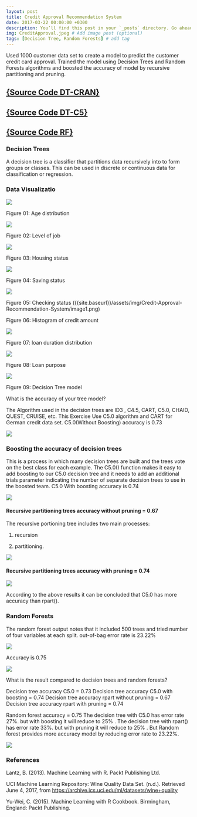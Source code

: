 ```yaml
---
layout: post
title: Credit Approval Recommendation System
date: 2017-03-22 00:00:00 +0300
description: You’ll find this post in your `_posts` directory. Go ahead and edit it and re-build the site to see your changes. # Add post description (optional)
img: CreditApproval.jpeg # Add image post (optional)
tags: [Decision Tree, Random Forests] # add tag
---
```

Used 1000 customer data set to create a model to predict the customer credit card approval. Trained the model using Decision Trees and Random Forests algorithms and boosted the accuracy of model by recursive partitioning and pruning.

## [{Source Code DT-CRAN}](https://github.com/AIroot/Credit-Approval-Recommendation-System/blob/master/DT_Credit_Approval_Model_C5/DTCreditApprovalCRAN.R)

## [{Source Code DT-C5}](https://github.com/AIroot/Credit-Approval-Recommendation-System/blob/master/DT_Credit_Approval_Model_C5/DTCreditApprovalC5.R)

## [{Source Code RF}](https://github.com/AIroot/Credit-Approval-Recommendation-System/blob/master/RF_Credit_Approval/RFCreditApproval.R)

### Decision Trees 

A decision tree is a classifier that partitions data recursively into to form groups or classes. This can be used in discrete or continuous data for classification or regression. 

### Data Visualizatio

![]({{site.baseurl}}/assets/img/Credit-Approval-Recommendation-System/image11.png)

Figure 01: Age distribution 


![]({{site.baseurl}}/assets/img/Credit-Approval-Recommendation-System/image13.png)

Figure 02: Level of job 


![]({{site.baseurl}}/assets/img/Credit-Approval-Recommendation-System/image7.png)


Figure 03: Housing status 


![]({{site.baseurl}}/assets/img/Credit-Approval-Recommendation-System/image16.png)


Figure 04: Saving status 


![]({{site.baseurl}}/assets/img/Credit-Approval-Recommendation-System/image2.png)


Figure 05: Checking status ({{site.baseurl}}/assets/img/Credit-Approval-Recommendation-System/image1.png)


Figure 06: Histogram of credit amount 


![]({{site.baseurl}}/assets/img/Credit-Approval-Recommendation-System/image4.png)


Figure 07: loan duration distribution



![]({{site.baseurl}}/assets/img/Credit-Approval-Recommendation-System/image3.png)


Figure 08: Loan purpose


![]({{site.baseurl}}/assets/img/Credit-Approval-Recommendation-System/image10.png)


Figure 09: Decision Tree model




What is the accuracy of your tree model?

The Algorithm used in the decision trees are ID3 , C4.5, CART, C5.0, CHAID, QUEST, CRUISE, etc.
This Exercise Use C5.0 algorithm and CART for German credit data set.
C5.0(Without Boosting) accuracy is 0.73

![]({{site.baseurl}}/assets/img/Credit-Approval-Recommendation-System/image8.png)


### Boosting the accuracy of decision trees

This is a process in which many decision trees are built and the trees vote on the best class for each example. The C5.0() function makes it easy to add boosting to our C5.0 decision tree and it  needs to add an additional trials parameter indicating the number of separate decision trees to use in the boosted team.
C5.0 With boosting accuracy is 0.74


![]({{site.baseurl}}/assets/img/Credit-Approval-Recommendation-System/image15.png)



#### Recursive partitioning trees accuracy without pruning = 0.67

The recursive portioning tree includes two main processes:

01. recursion

02. partitioning.  

![]({{site.baseurl}}/assets/img/Credit-Approval-Recommendation-System/image14.png)


#### Recursive partitioning trees accuracy with pruning = 0.74

![]({{site.baseurl}}/assets/img/Credit-Approval-Recommendation-System/image5.png)

According to the above results it can be concluded that C5.0 has more accuracy than rpart().

### Random Forests 

The random forest output notes that it included 500 trees and tried number of four variables at each split. out-of-bag error rate is 23.22%

![]({{site.baseurl}}/assets/img/Credit-Approval-Recommendation-System/image6.png)

Accuracy is 0.75

![]({{site.baseurl}}/assets/img/Credit-Approval-Recommendation-System/image12.png)


What is the result compared to decision trees and random forests? 

Decision tree accuracy C5.0 = 0.73
Decision tree accuracy C5.0 with boosting = 0.74
Decision tree accuracy rpart without pruning = 0.67
Decision tree accuracy rpart with pruning = 0.74

Random forest accuracy = 0.75
The decision tree with  C5.0 has error rate 27%. but with boosting it will reduce to 25% .
The decision tree with  rpart() has error rate 33%. but with pruning  it will reduce to 25% . But Random forest provides more accuracy model by reducing  error rate to 23.22%. 


![]({{site.baseurl}}/assets/img/Credit-Approval-Recommendation-System/image9.png)

### References

Lantz, B. (2013). Machine Learning with R. Packt Publishing Ltd.

UCI Machine Learning Repository: Wine Quality Data Set. (n.d.). Retrieved June 4, 2017, from https://archive.ics.uci.edu/ml/datasets/wine+quality

Yu-Wei, C. (2015). Machine Learning with R Cookbook. Birmingham, England: Packt Publishing.

